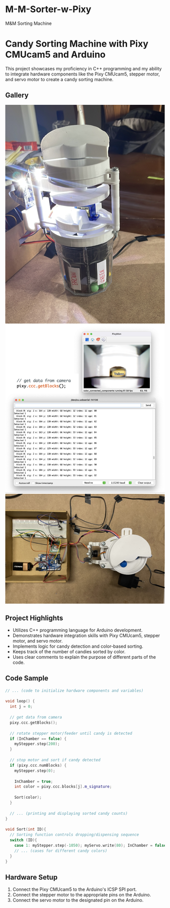 # M-M-Sorter-w-Pixy
M&amp;M Sorting Machine

# Candy Sorting Machine with Pixy CMUcam5 and Arduino

This project showcases my proficiency in C++ programming and my ability to integrate hardware components like the Pixy CMUcam5, stepper motor, and servo motor to create a candy sorting machine.

## Gallery

![Image 2](images/image2.jpg)
![Image 2](images/image3.jpg)
![Image 2](images/image5.jpg)

## Project Highlights

- Utilizes C++ programming language for Arduino development.
- Demonstrates hardware integration skills with Pixy CMUcam5, stepper motor, and servo motor.
- Implements logic for candy detection and color-based sorting.
- Keeps track of the number of candies sorted by color.
- Uses clear comments to explain the purpose of different parts of the code.

## Code Sample

```cpp
// ... (code to initialize hardware components and variables)

void loop() {
  int j = 0;
  
  // get data from camera
  pixy.ccc.getBlocks();
  
  // rotate stepper motor/feeder until candy is detected
  if (InChamber == false) {
    myStepper.step(200);
  }
  
  // stop motor and sort if candy detected
  if (pixy.ccc.numBlocks) { 
    myStepper.step(0);
    
    InChamber = true;
    int color = pixy.ccc.blocks[j].m_signature;
    
    Sort(color);
  }
  
  // ... (printing and displaying sorted candy counts)
}

void Sort(int ID){
  // Sorting function controls dropping/dispensing sequence
  switch (ID){
    case 1: myStepper.step(-1050); myServo.write(80); InChamber = false; orangeCount++; Count++;
    // ... (cases for different candy colors)
  }
}
```

## Hardware Setup

1. Connect the Pixy CMUcam5 to the Arduino's ICSP SPI port.
2. Connect the stepper motor to the appropriate pins on the Arduino.
3. Connect the servo motor to the designated pin on the Arduino.
